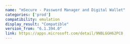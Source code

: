 ```yaml
---
name: "mSecure - Password Manager and Digital Wallet"
categories: ['prod']
compatibility: emulation
display_result: "Compatible"
version_from: "6.1.394.0"
link: https://apps.microsoft.com/detail/9NBLGGH62PC8
---
```

